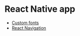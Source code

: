 # React Native app

* [Custom fonts]('https://docs.expo.io/guides/using-custom-fonts/')
* [React Navigation]('https://reactnavigation.org/')